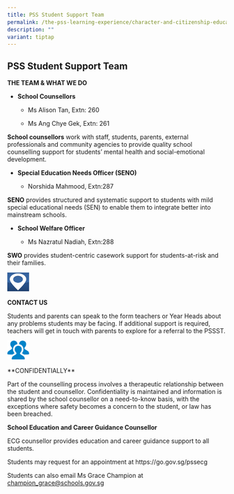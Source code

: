 ```yaml
---
title: PSS Student Support Team
permalink: /the-pss-learning-experience/character-and-citizenship-education/pss-student-support-team/
description: ""
variant: tiptap
---
```

<h2>PSS Student Support Team</h2>
<p><strong>THE TEAM &amp; WHAT WE DO</strong>
</p>
<ul data-tight="true" class="tight">
<li>
<p><strong>School Counsellors</strong>
</p>
<ul data-tight="true" class="tight">
<li>
<p>Ms Alison Tan, Extn: 260</p>
</li>
<li>
<p>Ms Ang Chye Gek, Extn: 261</p>
</li>
</ul>
</li>
</ul>
<p><strong>School counsellors</strong>&nbsp;work with staff, students, parents,
external professionals and community agencies to provide quality school
counselling support for students’ mental health and social-emotional development.</p>
<ul data-tight="true" class="tight">
<li>
<p><strong>Special Education Needs Officer (SENO)</strong>
</p>
<ul data-tight="true" class="tight">
<li>
<p>Norshida Mahmood, Extn:287</p>
</li>
</ul>
</li>
</ul>
<p><strong>SENO</strong> provides structured and systematic support to students
with mild special educational needs (SEN) to enable them to integrate better
into mainstream schools.</p>
<ul>
<li>
<p><strong>School Welfare Officer</strong>
</p>
<ul data-tight="true" class="tight">
<li>
<p>Ms Nazratul Nadiah, Extn:288</p>
</li>
</ul>
</li>
</ul>
<p><strong>SWO</strong>&nbsp;provides student-centric casework support for
students-at-risk and their families.</p>
<div class="isomer-image-wrapper">
<img style="width:10%;margin-right:15px;" height="auto" width="100%" src="/images/CCE/PSS%20Student%20Support%20Team/Contact%20Us.png">
</div>
<p><strong>CONTACT US</strong>
</p>
<p>Students and parents can speak to the form teachers or Year Heads about
any problems students may be facing. If additional support is required,
teachers will get in touch with parents to explore for a referral to the
PSSST.</p>
<div class="isomer-image-wrapper">
<img style="width:10%;margin-right:15px;" height="auto" width="100%" src="/images/CCE/PSS%20Student%20Support%20Team/Confidentiality.png">
</div>
<p>**CONFIDENTIALLY**</p>
<p>Part of the counselling process involves a therapeutic relationship between
the student and counsellor. Confidentiality is maintained and information
is shared by the school counsellor on a need-to-know basis, with the exceptions
where safety becomes a concern to the student, or law has been breached.</p>
<p><strong>School Education and Career Guidance Counsellor</strong>
</p>
<p>ECG counsellor provides education and career guidance support to all students.</p>
<p>Students may request for an appointment at https://go.gov.sg/pssecg</p>
<p>Students can also email Ms Grace Champion at <a href="champion_grace@schools.gov.sg" rel="noopener nofollow" target="_blank">champion_grace@schools.gov.sg</a>
</p>